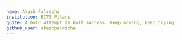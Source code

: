 ```yaml
---
name: Akash Palrecha
institution: BITS Pilani
quote: A bold attempt is half success. Keep moving, keep trying!
github_user: akashpalrecha
---
```

